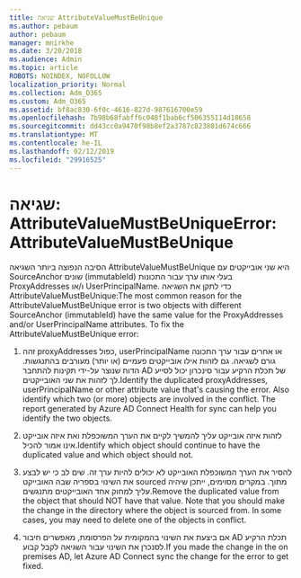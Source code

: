 ```yaml
---
title: שגיאה AttributeValueMustBeUnique
ms.author: pebaum
author: pebaum
manager: mnirkhe
ms.date: 3/20/2018
ms.audience: Admin
ms.topic: article
ROBOTS: NOINDEX, NOFOLLOW
localization_priority: Normal
ms.collection: Adm_O365
ms.custom: Adm_O365
ms.assetid: bf8ac830-6f0c-4616-827d-987616700e59
ms.openlocfilehash: 7b98b68fabff6c048f1bab6cf506355114d18658
ms.sourcegitcommit: dd43cc0a9470f98b8ef2a3787c823801d674c666
ms.translationtype: MT
ms.contentlocale: he-IL
ms.lasthandoff: 02/12/2019
ms.locfileid: "29916525"
---
```

# <a name="error-attributevaluemustbeunique"></a><span data-ttu-id="fac24-102">שגיאה: AttributeValueMustBeUnique</span><span class="sxs-lookup"><span data-stu-id="fac24-102">Error: AttributeValueMustBeUnique</span></span>

<span data-ttu-id="fac24-p101">הסיבה הנפוצה ביותר השגיאה AttributeValueMustBeUnique היא שני אובייקטים עם SourceAnchor שונים (immutableId) בעלי אותו ערך עבור התכונות ProxyAddresses ו/או UserPrincipalName. כדי לתקן את השגיאה AttributeValueMustBeUnique:</span><span class="sxs-lookup"><span data-stu-id="fac24-p101">The most common reason for the AttributeValueMustBeUnique error is two objects with different SourceAnchor (immutableId) have the same value for the ProxyAddresses and/or UserPrincipalName attributes. To fix the AttributeValueMustBeUnique error:</span></span>
  
1. <span data-ttu-id="fac24-p102">זהה proxyAddresses כפול, userPrincipalName או אחרים עבור ערך התכונה גורם לשגיאה. גם לזהות אילו אובייקטים פעמיים (או יותר) מעורבים בהתנגשות. הדוח שנוצר על-ידי תקינות להתחבר AD של תכלת הרקיע עבור סינכרון יכול לסייע לך לזהות את שני האובייקטים.</span><span class="sxs-lookup"><span data-stu-id="fac24-p102">Identify the duplicated proxyAddresses, userPrincipalName or other attribute value that's causing the error. Also identify which two (or more) objects are involved in the conflict. The report generated by Azure AD Connect Health for sync can help you identify the two objects.</span></span>
    
2. <span data-ttu-id="fac24-108">לזהות איזה אובייקט עליך להמשיך לקיים את הערך המשוכפלת ואת איזה אובייקט אינו אמור להכיל.</span><span class="sxs-lookup"><span data-stu-id="fac24-108">Identify which object should continue to have the duplicated value and which object should not.</span></span>
    
3. <span data-ttu-id="fac24-p103">להסיר את הערך המשוכפלת האובייקט לא יכולים להיות ערך זה. שים לב כי יש לבצע את השינוי בספריה שבה האובייקט sourced מתוך. במקרים מסוימים, ייתכן שיהיה עליך למחוק אחד האובייקטים מתנגשים.</span><span class="sxs-lookup"><span data-stu-id="fac24-p103">Remove the duplicated value from the object that should NOT have that value. Note that you should make the change in the directory where the object is sourced from. In some cases, you may need to delete one of the objects in conflict.</span></span>
    
4. <span data-ttu-id="fac24-112">אם ביצעת את השינוי בהמקומית על הפרסומת, מאפשרים חיבור AD תכלת הרקיע לסנכרן את השינוי עבור השגיאה לקבל קבוע.</span><span class="sxs-lookup"><span data-stu-id="fac24-112">If you made the change in the on premises AD, let Azure AD Connect sync the change for the error to get fixed.</span></span>
    

